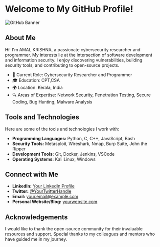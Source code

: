 # Welcome to My GitHub Profile!

![GitHub Banner](https://your-banner-url.com/banner.png)

## About Me

Hi! I'm AMAL KRISHNA, a passionate cybersecurity researcher and programmer. My interests lie at the intersection of software development and information security. I enjoy discovering vulnerabilities, building security tools, and contributing to open-source projects.

- 💼 Current Role: Cybersecurity Researcher and Programmer
- 🎓 Education: CPT,CSA
- 🌍 Location: Kerala, India
- 🔍 Areas of Expertise: Network Security, Penetration Testing, Secure Coding, Bug Hunting, Malware Analysis

## Tools and Technologies

Here are some of the tools and technologies I work with:

- **Programming Languages:** Python, C, C++, JavaScript, Bash
- **Security Tools:** Metasploit, Wireshark, Nmap, Burp Suite, John the Ripper
- **Development Tools:** Git, Docker, Jenkins, VSCode
- **Operating Systems:** Kali Linux, Windows


## Connect with Me

- **LinkedIn:** [Your LinkedIn Profile](https://www.linkedin.com/in/your-profile)
- **Twitter:** [@YourTwitterHandle](https://twitter.com/your-handle)
- **Email:** [your.email@example.com](mailto:your.email@example.com)
- **Personal Website/Blog:** [yourwebsite.com](https://yourwebsite.com)

## Acknowledgements

I would like to thank the open-source community for their invaluable resources and support. Special thanks to my colleagues and mentors who have guided me in my journey.


